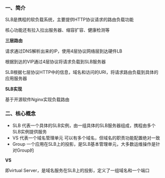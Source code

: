 ### **一、简介**

SLB是携程的软负载系统，主要提供HTTP协议请求的路由负载功能

核心功能还有拉入拉出服务器、缩容扩容、健康检测等



**三层路由**

请求通过DNS解析出来的IP，使用4层协议网络层到达硬件LB

根据到达的VIP通过4层协议将请求负载到SLB服务器

SLB根据七层协议HTTP中的信息，域名和访问的URI，将请求路由负载到具体的应用服务器



**SLB实现**

基于开源软件Nginx实现负载路由



### 二、核心概念

- SLB 代表一个具体的SLB实例，由一组具体的SLB服务器组成，携程由多个SLB实例提供服务
- VS 代表一个域名管理单元 可以有多个域名，但域名的职责功能配置绝对一致
- Group 一个应用在SLB上的投影，是SLB基本管理单元，大多数运维操作是针对Group的



**VS**

即virtual Server，是域名服务在SLB上的投影，定义了一组域名和一个端口